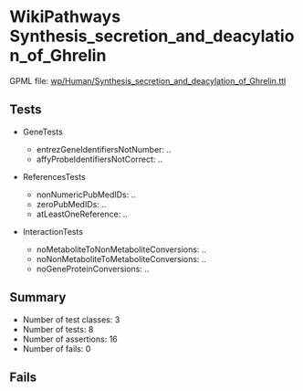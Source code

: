 # WikiPathways Synthesis_secretion_and_deacylation_of_Ghrelin

GPML file: [wp/Human/Synthesis_secretion_and_deacylation_of_Ghrelin.ttl](../wp/Human/Synthesis_secretion_and_deacylation_of_Ghrelin.ttl)

## Tests

* GeneTests
    * entrezGeneIdentifiersNotNumber: ..
    * affyProbeIdentifiersNotCorrect: ..

* ReferencesTests
    * nonNumericPubMedIDs: ..
    * zeroPubMedIDs: ..
    * atLeastOneReference: ..

* InteractionTests
    * noMetaboliteToNonMetaboliteConversions: ..
    * noNonMetaboliteToMetaboliteConversions: ..
    * noGeneProteinConversions: ..

## Summary

* Number of test classes: 3
* Number of tests: 8
* Number of assertions: 16
* Number of fails: 0

## Fails

